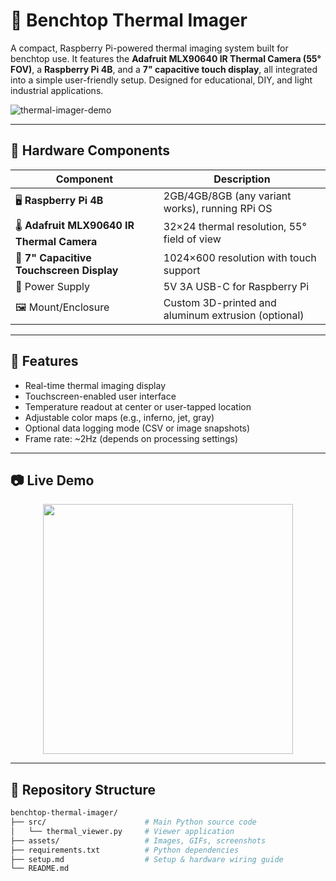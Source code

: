# 🧪 Benchtop Thermal Imager

A compact, Raspberry Pi-powered thermal imaging system built for benchtop use. It features the **Adafruit MLX90640 IR Thermal Camera (55° FOV)**, a **Raspberry Pi 4B**, and a **7" capacitive touch display**, all integrated into a simple user-friendly setup. Designed for educational, DIY, and light industrial applications.

![thermal-imager-demo](assets/thermal_imager_demo.jpg) <!-- Replace with actual image path -->

---

## 🔧 Hardware Components

| Component | Description |
|----------|-------------|
| 🖥️ **Raspberry Pi 4B** | 2GB/4GB/8GB (any variant works), running RPi OS |
| 🌡️ **Adafruit MLX90640 IR Thermal Camera** | 32×24 thermal resolution, 55° field of view |
| 📱 **7" Capacitive Touchscreen Display** | 1024×600 resolution with touch support |
| 🔌 Power Supply | 5V 3A USB-C for Raspberry Pi |
| 🖼️ Mount/Enclosure | Custom 3D-printed and aluminum extrusion (optional) |

---

## 🚀 Features

- Real-time thermal imaging display
- Touchscreen-enabled user interface
- Temperature readout at center or user-tapped location
- Adjustable color maps (e.g., inferno, jet, gray)
- Optional data logging mode (CSV or image snapshots)
- Frame rate: ~2Hz (depends on processing settings)

---

## 📷 Live Demo

<p align="center">
  <img src="assets/thermal_imager_screen.gif" width="400"/>
</p>

---

## 📁 Repository Structure

```bash
benchtop-thermal-imager/
├── src/                      # Main Python source code
│   └── thermal_viewer.py     # Viewer application
├── assets/                   # Images, GIFs, screenshots
├── requirements.txt          # Python dependencies
├── setup.md                  # Setup & hardware wiring guide
└── README.md
